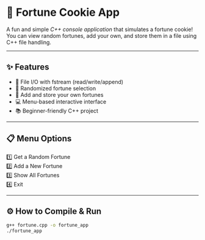 # 🍪 Fortune Cookie App

A fun and simple *C++ console application* that simulates a fortune cookie!  
You can view random fortunes, add your own, and store them in a file using C++ file handling.

---

## ✨ Features

- 📁 File I/O with fstream (read/write/append)
- 🎲 Randomized fortune selection
- 📝 Add and store your own fortunes
- 💻 Menu-based interactive interface
- 📚 Beginner-friendly C++ project

---

## 📋 Menu Options

1️⃣ Get a Random Fortune  
2️⃣ Add a New Fortune  
3️⃣ Show All Fortunes  
4️⃣ Exit

---

## ⚙️ How to Compile & Run

```bash
g++ fortune.cpp -o fortune_app
./fortune_app
